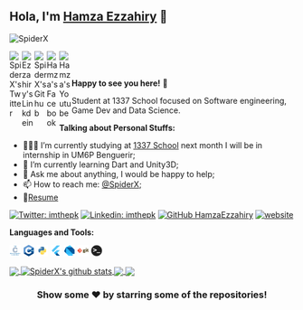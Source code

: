 
## Hola, I'm [Hamza Ezzahiry](https://spiderx.vercel.app) 👋

<p align="left"> <img src="https://komarev.com/ghpvc/?username=hamza-ezzahiry&color=blue&style=flat-square" alt="SpiderX" /> </p>

<a href="https://twitter.com/HamzaEzzahiry">
  <img align="left" alt="SpiderX's Twitter" width="22px" src="https://cdn.jsdelivr.net/npm/simple-icons@v3/icons/twitter.svg" />
</a>

<a href="https://linkedin.com/in/hezzahir">
  <img align="left" alt="Ezzahiry's Linkdein" width="22px" src="https://cdn.jsdelivr.net/npm/simple-icons@v3/icons/linkedin.svg" />
</a>

<a href="https://github.com/hamza-ezzahiry">
  <img align="left" alt="SpiderX's Github" width="22px" src="https://cdn.jsdelivr.net/npm/simple-icons@v3/icons/github.svg" />
</a>

<a href="https://www.facebook.com/hamza.ezzahiry/">
  <img align="left" alt="Hamza's Facebook" width="22px" src="https://cdn.jsdelivr.net/npm/simple-icons@v3/icons/facebook.svg" />
</a>

<a href="https://www.youtube.com/channel/UCSKUmvj3YTuj4h3cYRDnHwQ">
  <img align="left" alt="Hamza's Youtube" width="22px" src="https://cdn.jsdelivr.net/npm/simple-icons@v3/icons/youtube.svg" />
</a>

<br/>
<br/>

**Happy to see you here!** 🤩

Student at 1337 School focused on Software engineering, Game Dev and Data Science.

**Talking about Personal Stuffs:**

- 👨🏽‍💻 I’m currently studying at  [1337 School](https://1337.ma) next month I will be in internship in UM6P Benguerir;
- 🌱 I’m currently learning Dart and Unity3D; 
- 💬 Ask me about anything, I would be happy to help;
- 📫 How to reach me: [@SpiderX](https://twitter.com/HamzaEzzahiry);
- 📝[Resume](https://spiderx.vercel.app/cv.html)

[![Twitter: imthepk](https://img.shields.io/twitter/follow/hamzaEzzahiry?style=social)](https://twitter.com/HamzaEzzahiry)
[![Linkedin: imthepk](https://img.shields.io/badge/-hezzahir-blue?style=flat-square&logo=Linkedin&logoColor=white&link=https://www.linkedin.com/in/hezzahir/)](https://www.linkedin.com/in/hezzahir/)
[![GitHub HamzaEzzahiry](https://img.shields.io/github/followers/hamza-ezzahiry?label=follow&style=social)](https://github.com/hamza-ezzahiry)
[![website](https://img.shields.io/badge/PortfolioWebsite-SpiderX-2648ff?style=flat-square&logo=google-chrome)](https://spiderx.vercel.app)


**Languages and Tools:**  

<code><img height="20" src="https://raw.githubusercontent.com/github/explore/80688e429a7d4ef2fca1e82350fe8e3517d3494d/topics/c/c.png"></code>
<code><img height="20" src="https://raw.githubusercontent.com/github/explore/80688e429a7d4ef2fca1e82350fe8e3517d3494d/topics/cpp/cpp.png"></code>
<code><img height="20" src="https://raw.githubusercontent.com/github/explore/80688e429a7d4ef2fca1e82350fe8e3517d3494d/topics/python/python.png"></code>
<code><img height="20" src="https://raw.githubusercontent.com/github/explore/80688e429a7d4ef2fca1e82350fe8e3517d3494d/topics/flutter/flutter.png"></code>
<code><img height="20" src="https://raw.githubusercontent.com/github/explore/80688e429a7d4ef2fca1e82350fe8e3517d3494d/topics/dart/dart.png"></code>
<code><img height="20" src="https://raw.githubusercontent.com/github/explore/80688e429a7d4ef2fca1e82350fe8e3517d3494d/topics/git/git.png"></code>
<code><img height="20" src="https://raw.githubusercontent.com/github/explore/80688e429a7d4ef2fca1e82350fe8e3517d3494d/topics/terminal/terminal.png"></code>

<a href="https://github.com/hamza-ezzahiry">
  <img align="center" src="https://github-readme-stats.vercel.app/api/top-langs/?username=hamza-ezzahiry&theme=light" />
</a>
<a href="https://github.com/hamza-ezzahiry">
 <img align="center" src="https://github-readme-stats.vercel.app/api?username=hamza-ezzahiry&show_icons=true&theme=light&line_height=40" alt="SpiderX's github stats"/>
</a>

<a href="https://github.com/hamza-ezzahiry/Flutter_projects">
  <img align="center" src="https://github-readme-stats.vercel.app/api/pin/?username=hamza-ezzahiry&repo=Flutter_projects&theme=light" />
</a>
<a href="https://github.com/hamza-ezzahiry/Wolf3D">
  <img align="center" src="https://github-readme-stats.vercel.app/api/pin/?username=hamza-ezzahiry&repo=Wolf3D&theme=light" />
</a>


<div align="center">

### Show some ❤️ by starring some of the repositories!

</div>

